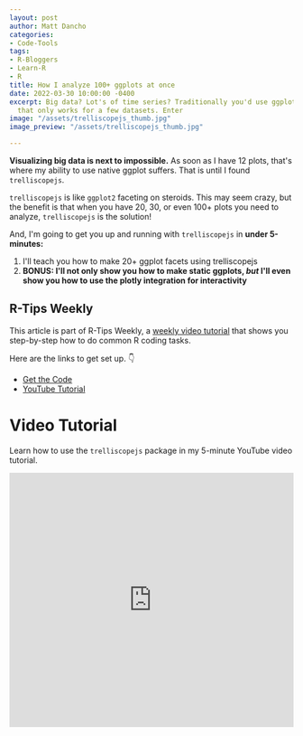 ```yaml
---
layout: post
author: Matt Dancho
categories:
- Code-Tools
tags:
- R-Bloggers
- Learn-R
- R
title: How I analyze 100+ ggplots at once
date: 2022-03-30 10:00:00 -0400
excerpt: Big data? Lot's of time series? Traditionally you'd use ggplot facets. But
  that only works for a few datasets. Enter
image: "/assets/trelliscopejs_thumb.jpg"
image_preview: "/assets/trelliscopejs_thumb.jpg"

---
```

**Visualizing big data is next to impossible.** As soon as I have 12 plots, that's where my ability to use native ggplot suffers. That is until I found `trelliscopejs`. 

`trelliscopejs` is like `ggplot2` faceting on steroids. This may seem crazy, but the benefit is that when you have 20, 30, or even 100+ plots you need to analyze, `trelliscopejs` is the solution! 

And, I'm going to get you up and running with `trelliscopejs` in **under 5-minutes:**

1. I'll teach you how to make 20+ ggplot facets using trelliscopejs
2. **BONUS: I'll not only show you how to make static ggplots, _but_ I'll even show you how to use the plotly integration for interactivity**

## R-Tips Weekly

This article is part of R-Tips Weekly, a <a href="https://learn.business-science.io/r-tips-newsletter">weekly video tutorial</a> that shows you step-by-step how to do common R coding tasks.

<p>Here are the links to get set up. 👇</p>

<ul> <li><a href="https://learn.business-science.io/r-tips-newsletter">Get the Code</a></li> <li><a href="https://youtu.be/x6GL9Y3t2Uo">YouTube Tutorial</a></li> </ul>

# Video Tutorial

Learn how to use the `trelliscopejs` package in my 5-minute YouTube video tutorial.

<iframe width="100%" height="450" src="https://www.youtube.com/embedx6GL9Y3t2Uo" title="YouTube video player" frameborder="0" allow="accelerometer; autoplay; clipboard-write; encrypted-media; gyroscope; picture-in-picture" allowfullscreen></iframe>